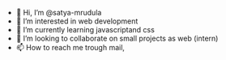 - 👋 Hi, I’m @satya-mrudula
- 👀 I’m interested in web development
- 🌱 I’m currently learning javascriptand css
- 💞️ I’m looking to collaborate on small projects as web (intern)
- 📫 How to reach me trough mail,

<!---
satya-mrudula/satya-mrudula is a ✨ special ✨ repository because its `README.md` (this file) appears on your GitHub profile.
You can click the Preview link to take a look at your changes.
--->
